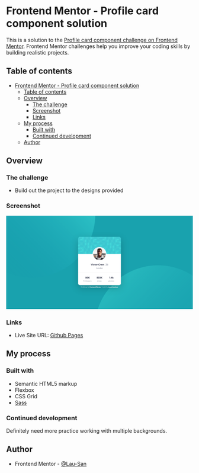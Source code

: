 # Frontend Mentor - Profile card component solution

This is a solution to the [Profile card component challenge on Frontend Mentor](https://www.frontendmentor.io/challenges/profile-card-component-cfArpWshJ). Frontend Mentor challenges help you improve your coding skills by building realistic projects. 

## Table of contents

- [Frontend Mentor - Profile card component solution](#frontend-mentor---profile-card-component-solution)
  - [Table of contents](#table-of-contents)
  - [Overview](#overview)
    - [The challenge](#the-challenge)
    - [Screenshot](#screenshot)
    - [Links](#links)
  - [My process](#my-process)
    - [Built with](#built-with)
    - [Continued development](#continued-development)
  - [Author](#author)

## Overview

### The challenge

- Build out the project to the designs provided

### Screenshot

![](./screenshot.png)

### Links

<!-- - Solution URL: [Add solution URL here](https://your-solution-url.com) -->
- Live Site URL: [Github Pages](https://lau-san.github.io/fm-profile-card/)

## My process

### Built with

- Semantic HTML5 markup
- Flexbox
- CSS Grid
- [Sass](https://sass-lang.com)

### Continued development

Definitely need more practice working with multiple backgrounds.

## Author

- Frontend Mentor - [@Lau-San](https://www.frontendmentor.io/profile/Lau-San)
